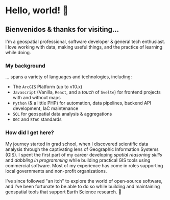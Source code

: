 # Hello, world! :wave:

## Bienvenidos & thanks for visiting...

I'm a geospatial professional, software developer & general tech enthusiast. <br/>
I love working with data, making useful things, and the practice of learning while doing.


### My background
... spans a variety of languages and technologies, including:
- The `ArcGIS` Platform (up to v10.x)
- `Javascript` (Vanilla, `React`, and a _touch_ of `Svelte`) for frontend projects with and without maps
- `Python` (& a little PHP) for automation, data pipelines, backend API development, IaC maintenance
- `SQL` for geospatial data analysis & aggregations
- `OGC` and `STAC` standards


### How did I get here?

My journey started in grad school, when I discovered scientific data analysis through the captivating lens of Geographic Information Systems (GIS). I spent the first part of my career developing _spatial reasoning skills_ and _dabbling in programming_ while building practical GIS tools using commercial software. Most of my experience has come in roles supporting local governments and non-profit organizations.

I've since followed "an itch" to explore the world of open-source software, and I've been fortunate to be able to do so while building and maintaining geospatial tools that support Earth Science research. :rocket:

